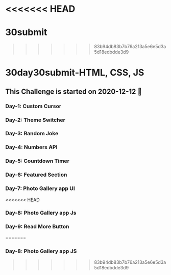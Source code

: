 <<<<<<< HEAD
=======
# 30submit

>>>>>>> 83b94db83b7b76a213a5e6e5d3a5d18edbdde3d9
# 30day30submit-HTML, CSS, JS

## This Challenge is started on 2020-12-12 📅

### Day-1: Custom Cursor
### Day-2: Theme Switcher
### Day-3: Random Joke
### Day-4: Numbers API
### Day-5: Countdown Timer
### Day-6: Featured Section
### Day-7: Photo Gallery app UI
<<<<<<< HEAD
### Day-8: Photo Gallery app Js
### Day-9: Read More Button
=======
### Day-8: Photo Gallery app JS
>>>>>>> 83b94db83b7b76a213a5e6e5d3a5d18edbdde3d9
